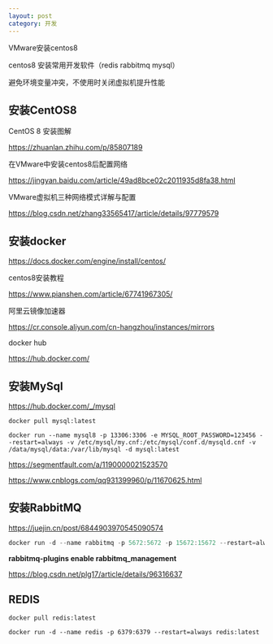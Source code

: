 ```yaml
---
layout: post
category: 开发
---
```

VMware安装centos8  

centos8 安装常用开发软件（redis rabbitmq mysql）

避免环境变量冲突，不使用时关闭虚拟机提升性能

## 安装CentOS8

CentOS 8 安装图解

https://zhuanlan.zhihu.com/p/85807189

在VMware中安装centos8后配置网络

https://jingyan.baidu.com/article/49ad8bce02c2011935d8fa38.html

VMware虚拟机三种网络模式详解与配置

https://blog.csdn.net/zhang33565417/article/details/97779579

## 安装docker

https://docs.docker.com/engine/install/centos/

centos8安装教程

https://www.pianshen.com/article/67741967305/

阿里云镜像加速器

https://cr.console.aliyun.com/cn-hangzhou/instances/mirrors

docker hub

https://hub.docker.com/

## 安装MySql

https://hub.docker.com/_/mysql



```
docker pull mysql:latest
```

```
docker run --name mysql8 -p 13306:3306 -e MYSQL_ROOT_PASSWORD=123456 --restart=always -v /etc/mysql/my.cnf:/etc/mysql/conf.d/mysqld.cnf -v /data/mysql/data:/var/lib/mysql -d mysql:latest
```

https://segmentfault.com/a/1190000021523570

https://www.cnblogs.com/qq931399960/p/11670625.html

## 安装RabbitMQ

https://juejin.cn/post/6844903970545090574

```javascript
docker run -d --name rabbitmq -p 5672:5672 -p 15672:15672 --restart=always -v /data/rabbitmq:/var/lib/rabbitmq -e RABBITMQ_DEFAULT_USER=admin -e RABBITMQ_DEFAULT_PASS=123456 rabbitmq:latest
```



**rabbitmq-plugins enable rabbitmq_management**

https://blog.csdn.net/plg17/article/details/96316637

## REDIS

```
docker pull redis:latest
```

```
docker run -d --name redis -p 6379:6379 --restart=always redis:latest
```

